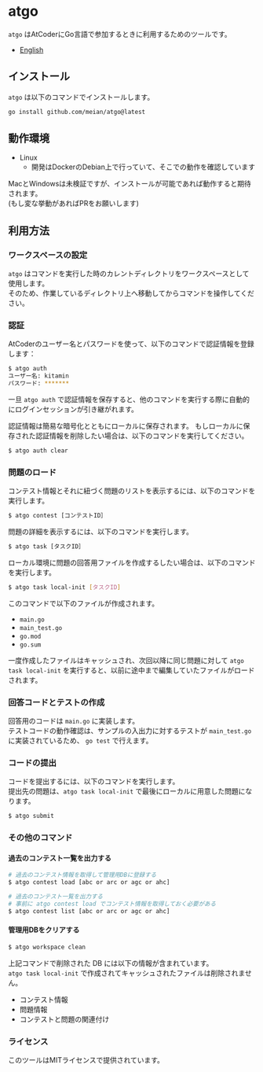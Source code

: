 # atgo

`atgo` はAtCoderにGo言語で参加するときに利用するためのツールです。

- [English](README.md)

## インストール

`atgo` は以下のコマンドでインストールします。

```bash
go install github.com/meian/atgo@latest
```

## 動作環境

- Linux
  - 開発はDockerのDebian上で行っていて、そこでの動作を確認しています

MacとWindowsは未検証ですが、インストールが可能であれば動作すると期待されます。  
(もし変な挙動があればPRをお願いします)

## 利用方法

### ワークスペースの設定

`atgo` はコマンドを実行した時のカレントディレクトリをワークスペースとして使用します。  
そのため、作業しているディレクトリ上へ移動してからコマンドを操作してください。

### 認証

AtCoderのユーザー名とパスワードを使って、以下のコマンドで認証情報を登録します：

```bash
$ atgo auth
ユーザー名: kitamin
パスワード: *******
```

一旦 `atgo auth` で認証情報を保存すると、他のコマンドを実行する際に自動的にログインセッションが引き継がれます。

認証情報は簡易な暗号化とともにローカルに保存されます。
もしローカルに保存された認証情報を削除したい場合は、以下のコマンドを実行してください。

```bash
$ atgo auth clear
```

### 問題のロード

コンテスト情報とそれに紐づく問題のリストを表示するには、以下のコマンドを実行します。

```bash
$ atgo contest [コンテストID］
```

問題の詳細を表示するには、以下のコマンドを実行します。

```bash
$ atgo task [タスクID］
```

ローカル環境に問題の回答用ファイルを作成するしたい場合は、以下のコマンドを実行します。

```bash
$ atgo task local-init [タスクID]
```

このコマンドで以下のファイルが作成されます。

- `main.go`
- `main_test.go`
- `go.mod`
- `go.sum`

一度作成したファイルはキャッシュされ、次回以降に同じ問題に対して `atgo task local-init` を実行すると、以前に途中まで編集していたファイルがロードされます。

### 回答コードとテストの作成

回答用のコードは `main.go` に実装します。  
テストコードの動作確認は、サンプルの入出力に対するテストが `main_test.go` に実装されているため、 `go test` で行えます。

### コードの提出

コードを提出するには、以下のコマンドを実行します。  
提出先の問題は、`atgo task local-init` で最後にローカルに用意した問題になります。

```bash
$ atgo submit
```

### その他のコマンド

#### 過去のコンテスト一覧を出力する

```bash
# 過去のコンテスト情報を取得して管理用DBに登録する
$ atgo contest load [abc or arc or agc or ahc]

# 過去のコンテスト一覧を出力する
# 事前に atgo contest load でコンテスト情報を取得しておく必要がある
$ atgo contest list [abc or arc or agc or ahc]
```

#### 管理用DBをクリアする

```bash
$ atgo workspace clean
```

上記コマンドで削除された DB には以下の情報が含まれています。  
`atgo task local-init` で作成されてキャッシュされたファイルは削除されません。

- コンテスト情報
- 問題情報
- コンテストと問題の関連付け

### ライセンス

このツールはMITライセンスで提供されています。
